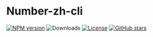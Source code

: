 # Number-zh-cli

[![NPM version](https://img.shields.io/npm/v/number-zh-cli)](https://www.npmjs.com/package/number-zh-cli)
![Downloads](https://img.shields.io/npm/dw/number-zh-cli)
[![License](https://img.shields.io/npm/l/number-zh-cli)](https://github.com/condorheroblog/number-zh/blob/main/LICENSE)
[![GitHub stars](https://img.shields.io/github/stars/condorheroblog/number-zh)](https://github.com/condorheroblog/number-zh/blob/main/packages/cli)
